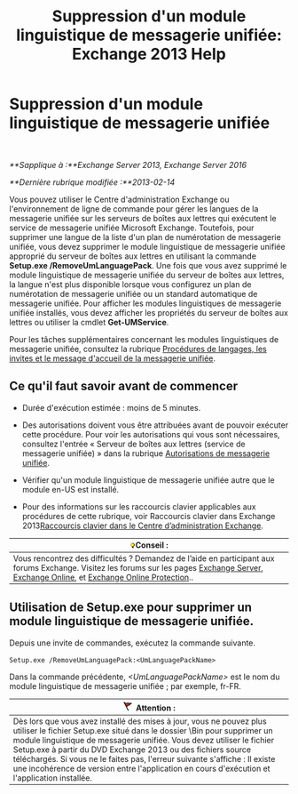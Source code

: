 ﻿---
title: "Suppression d'un module linguistique de messagerie unifiée: Exchange 2013 Help"
TOCTitle: Suppression d'un module linguistique de messagerie unifiée
ms:assetid: a2bc2753-2c25-4ea0-a9d5-e3d42a699c6c
ms:mtpsurl: https://technet.microsoft.com/fr-fr/library/Bb124004(v=EXCHG.150)
ms:contentKeyID: 50478930
ms.date: 04/24/2018
mtps_version: v=EXCHG.150
ms.translationtype: HT
---

# Suppression d'un module linguistique de messagerie unifiée

 

_**Sapplique à :**Exchange Server 2013, Exchange Server 2016_

_**Dernière rubrique modifiée :**2013-02-14_

Vous pouvez utiliser le Centre d'administration Exchange ou l'environnement de ligne de commande pour gérer les langues de la messagerie unifiée sur les serveurs de boîtes aux lettres qui exécutent le service de messagerie unifiée Microsoft Exchange. Toutefois, pour supprimer une langue de la liste d'un plan de numérotation de messagerie unifiée, vous devez supprimer le module linguistique de messagerie unifiée approprié du serveur de boîtes aux lettres en utilisant la commande **Setup.exe /RemoveUmLanguagePack**. Une fois que vous avez supprimé le module linguistique de messagerie unifiée du serveur de boîtes aux lettres, la langue n'est plus disponible lorsque vous configurez un plan de numérotation de messagerie unifiée ou un standard automatique de messagerie unifiée. Pour afficher les modules linguistiques de messagerie unifiée installés, vous devez afficher les propriétés du serveur de boîtes aux lettres ou utiliser la cmdlet **Get-UMService**.

Pour les tâches supplémentaires concernant les modules linguistiques de messagerie unifiée, consultez la rubrique [Procédures de langages, les invites et le message d'accueil de la messagerie unifiée](um-languages-prompts-and-greetings-procedures-exchange-2013-help.md).

## Ce qu'il faut savoir avant de commencer

  - Durée d'exécution estimée : moins de 5 minutes.

  - Des autorisations doivent vous être attribuées avant de pouvoir exécuter cette procédure. Pour voir les autorisations qui vous sont nécessaires, consultez l'entrée « Serveur de boîtes aux lettres (service de messagerie unifiée) » dans la rubrique [Autorisations de messagerie unifiée](unified-messaging-permissions-exchange-2013-help.md).

  - Vérifier qu'un module linguistique de messagerie unifiée autre que le module en-US est installé.

  - Pour des informations sur les raccourcis clavier applicables aux procédures de cette rubrique, voir Raccourcis clavier dans Exchange 2013[Raccourcis clavier dans le Centre d’administration Exchange](keyboard-shortcuts-in-the-exchange-admin-center-exchange-online-protection-help.md).

<table>
<thead>
<tr class="header">
<th><img src="images/Bb125224.tip(EXCHG.150).gif" title="Conseil" alt="Conseil" />Conseil :</th>
</tr>
</thead>
<tbody>
<tr class="odd">
<td>Vous rencontrez des difficultés ? Demandez de l’aide en participant aux forums Exchange. Visitez les forums sur les pages <a href="https://go.microsoft.com/fwlink/p/?linkid=60612">Exchange Server</a>, <a href="https://go.microsoft.com/fwlink/p/?linkid=267542">Exchange Online</a>, et <a href="https://go.microsoft.com/fwlink/p/?linkid=285351">Exchange Online Protection</a>..</td>
</tr>
</tbody>
</table>


## Utilisation de Setup.exe pour supprimer un module linguistique de messagerie unifiée.

Depuis une invite de commandes, exécutez la commande suivante.

    Setup.exe /RemoveUmLanguagePack:<UmLanguagePackName>

Dans la commande précédente, *\<UmLanguagePackName\>* est le nom du module linguistique de messagerie unifiée ; par exemple, fr-FR.

<table>
<thead>
<tr class="header">
<th><img src="images/JJ673034.Caution(EXCHG.150).gif" title="Attention" alt="Attention" />Attention :</th>
</tr>
</thead>
<tbody>
<tr class="odd">
<td>Dès lors que vous avez installé des mises à jour, vous ne pouvez plus utiliser le fichier Setup.exe situé dans le dossier \Bin pour supprimer un module linguistique de messagerie unifiée. Vous devez utiliser le fichier Setup.exe à partir du DVD Exchange 2013 ou des fichiers source téléchargés. Si vous ne le faites pas, l'erreur suivante s'affiche : Il existe une incohérence de version entre l'application en cours d'exécution et l'application installée.</td>
</tr>
</tbody>
</table>

